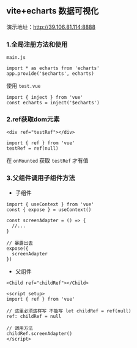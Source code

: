 ## vite+echarts 数据可视化

演示地址：http://39.106.81.114:8888

### 1.全局注册方法和使用
`main.js`
```
import * as echarts from 'echarts'
app.provide('$echarts', echarts)
```
使用 `test.vue`
```
import { inject } from 'vue'
const echarts = inject('$echarts')
```

### 2.ref获取dom元素
`<div ref="testRef"></div>`
```
import { ref } from 'vue'
testRef = ref(null)
```
在 `onMounted` 获取 `testRef` 才有值

### 3.父组件调用子组件方法
- 子组件
```
import { useContext } from 'vue'
const { expose } = useContext()

const screenAdapter = () => {
  //...
}

// 暴露出去
expose({
  screenAdapter
})
```

- 父组件
```
<Child ref="childRef"></Child>

<script setup>
import { ref } from 'vue'

// 这里必须这样写 不能写 let childRef = ref(null)
ref: childRef = null

// 调用方法
childRef.screenAdapter()
</script>
```